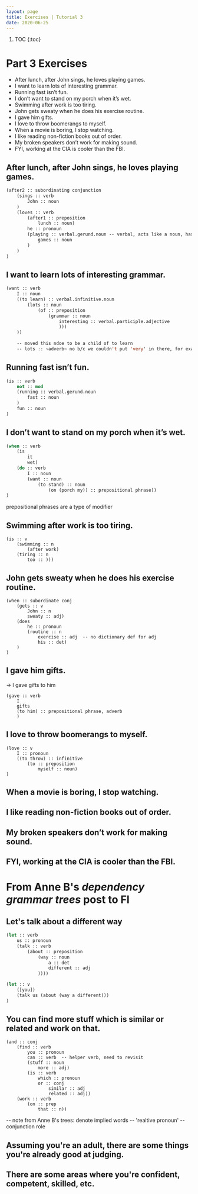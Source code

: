 ```yaml
---
layout: page
title: Exercises | Tutorial 3
date: 2020-06-25
---
```


1. TOC
{:toc}

# Part 3 Exercises

* After lunch, after John sings, he loves playing games.
* I want to learn lots of interesting grammar.
* Running fast isn’t fun.
* I don’t want to stand on my porch when it’s wet.
* Swimming after work is too tiring.
* John gets sweaty when he does his exercise routine.
* I gave him gifts.
* I love to throw boomerangs to myself.
* When a movie is boring, I stop watching.
* I like reading non-fiction books out of order.
* My broken speakers don’t work for making sound.
* FYI, working at the CIA is cooler than the FBI.

## After lunch, after John sings, he loves playing games.

```lisp
(after2 :: subordinating conjunction
    (sings :: verb
        John :: noun
    )
    (loves :: verb
        (after1 :: preposition
            lunch :: noun)
        he :: pronoun
        (playing :: verbal.gerund.noun -- verbal, acts like a noun, has an object
            games :: noun
        )
    )
)
```

## I want to learn lots of interesting grammar.

```lisp
(want :: verb
    I :: noun
    ((to learn) :: verbal.infinitive.noun
        (lots :: noun
            (of :: preposition
                (grammar :: noun
                    interesting :: verbal.participle.adjective
                    )))
    ))
    
    -- moved this ndoe to be a child of to learn
    -- lots :: ~adverb~ no b/c we couldn't put 'very' in there, for example
```

## Running fast isn’t fun.

```lisp
(is :: verb
    not :: mod
    (running :: verbal.gerund.noun
        fast :: noun
    )
    fun :: noun
)
```

## I don’t want to stand on my porch when it’s wet.

```lisp
(when :: verb
    (is
        it
        wet)
    (do :: verb
        I :: noun
        (want :: noun
            (to stand) :: noun
                (on (porch my)) :: prepositional phrase))
)
```

prepositional phrases are a type of modifier

## Swimming after work is too tiring.

```
(is :: v
    (swimming :: n
        (after work)
    (tiring :: n
        too :: )))
```

## John gets sweaty when he does his exercise routine.

```
(when :: subordinate conj
    (gets :: v
        John :: n
        sweaty :: adj)
    (does
        he :: pronoun
        (routine :: n
            exercise :: adj  -- no dictionary def for adj
            his :: det)
    )
)
```

## I gave him gifts.

-> I gave gifts to him

```
(gave :: verb
    I
    gifts
    (to him) :: prepositional phrase, adverb
    )
```

## I love to throw boomerangs to myself.

```
(love :: v
    I :: pronoun
    ((to throw) :: infinitive
        (to :: preposition
            myself :: noun)
)
```

## When a movie is boring, I stop watching.

## I like reading non-fiction books out of order.


## My broken speakers don’t work for making sound.


## FYI, working at the CIA is cooler than the FBI.

# From Anne B's *dependency grammar trees* post to FI

## Let's talk about a different way

```lisp
(let :: verb
    us :: pronoun
    (talk :: verb
        (about :: preposition
            (way :: noun
                a :: det
                different :: adj
            ))))

(let :: v
    ([you])
    (talk us (about (way a different)))
)
```

## You can find more stuff which is similar or related and work on that.

```
(and :: conj
    (find :: verb
        you :: pronoun
        can :: verb  -- helper verb, need to revisit 
        (stuff :: noun
            more :: adj)
        (is :: verb
            which :: pronoun
            or :: conj
                similar :: adj
                related :: adj))
    (work :: verb
        (on :: prep
            that :: n))
```

-- note from Anne B's trees: denote implied words
-- 'realtive pronoun' -- conjunction role

## Assuming you're an adult, there are some things you're already good at judging.

## There are some areas where you're confident, competent, skilled, etc.
